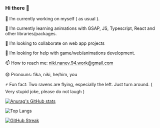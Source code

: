 ### Hi there 👋

🔭 I’m currently working on myself ( as usual ).

🌱 I’m currently learning animations with GSAP, JS, Typescript, React and other libraries/packages.

👯 I’m looking to collaborate on web app projects

🤔 I’m looking for help with game/web/animations development.

📫 How to reach me: niki.nanev.94.work@gmail.com

😄 Pronouns: fika, niki, he/him, you

⚡ Fun fact: Two ravens are flying, especially the left. Just turn around. ( Very stupid joke, please do not laugh )

[![Anurag's GitHub stats](https://github-readme-stats.vercel.app/api?username=niki4etoo&show_icons=true&theme=radical)](https://github.com/anuraghazra/github-readme-stats)

![Top Langs](https://github-readme-stats.vercel.app/api/top-langs/?username=niki4etoo&hide_progress=true)

[![GitHub Streak](https://streak-stats.demolab.com/?user=niki4etoo&theme=dark)](https://git.io/streak-stats)
